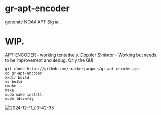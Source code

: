 # gr-apt-encoder
generate NOAA APT Signal.

# WIP.

APT-ENCODER - working tentatively.
Doppler Simlator - Working but needs to be improvement and debug. Only the GUI.

```
git clone https://github.com/crackerjacques/gr-apt-encoder.git
cd gr-apt-encoder
mkdir build
cd build
cmake ..
make
sudo make install
sudo ldconfig
```

![2024-12-11_03-42-35](https://github.com/user-attachments/assets/3b0338c9-23c3-422a-a74f-3ab5ddff3ff3)
